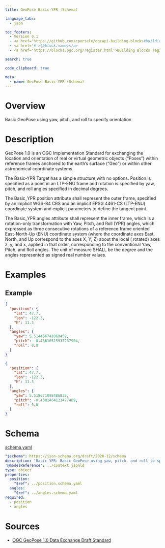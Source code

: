 ```yaml
---
title: GeoPose Basic-YPR (Schema)

language_tabs:
  - json

toc_footers:
  - Version 0.1
  - <a href="https://github.com/cportele/ogcapi-building-blocks#building-block-maturity">Maturity</a>: Proposal
  - <a href='#'>{bblock.name}</a>
  - <a href='https://blocks.ogc.org/register.html'>Building Blocks register</a>

search: true

code_clipboard: true

meta:
  - name: GeoPose Basic-YPR (Schema)
---
```


# Overview

Basic GeoPose using yaw, pitch, and roll to specify orientation

# Description

GeoPose 1.0 is an OGC Implementation Standard for exchanging the location and orientation of real or virtual geometric
objects (“Poses”) within reference frames anchored to the earth’s surface (“Geo”) or within other astronomical
coordinate systems.

The Basic-YPR Target has a simple structure with no options. Position is specified as a point in an LTP-ENU frame and
rotation is specified by yaw, pitch, and roll angles specified in decimal degrees.

The Basic_YPR.position attribute shall represent the outer frame, specified by an implicit WGS-84 CRS and an implicit
EPSG 4461-CS (LTP-ENU) coordinate system and explicit parameters to define the tangent point.

The Basic_YPR.angles attribute shall represent the inner frame, which is a rotation-only transformation with Yaw, Pitch,
and Roll (YPR) angles, which expressed as three consecutive rotations of a reference frame oriented East-North-Up (ENU)
coordinate system (where the coordinate axes East, North, and Up correspond to the axes X, Y, Z) about the local (
rotated) axes z, y, and x, applied in that order, corresponding to the conventional Yaw, Pitch, and Roll angles. The
unit of measure SHALL be the degree and the angles represented as signed real number values.

# Examples

## Example
```json
{
  "position": {
    "lat": 47.7,
    "lon": -122.3,
    "h": 11.5
  },
  "angles": {
    "yaw": 5.514456741060452,
    "pitch": -0.43610515937237904,
    "roll": 0.0
  }
}
```
```json
{
  "position": {
    "lat": 47.7,
    "lon": -122.3,
    "h": 11.5
  },
  "angles": {
    "yaw": 5.518671098486835,
    "pitch": -0.4381464123477409,
    "roll": 0.0
  }
}
```
# Schema

[schema.yaml](https://raw.githubusercontent.com/rob-metalinkage/bblocks/v3registry/registereditems/geo/geopose/basic-ypr/schema.yaml)

```yaml
"$schema": https://json-schema.org/draft/2020-12/schema
description: 'Basic-YPR: Basic GeoPose using yaw, pitch, and roll to specify orientation'
'@modelReference': ../context.jsonld
type: object
properties:
  position:
    "$ref": ../position.schema.yaml
  angles:
    "$ref": ../angles.schema.yaml
required:
  - position
  - angles

```
# Sources

* [OGC GeoPose 1.0 Data Exchange Draft Standard](https://docs.ogc.org/dis/21-056r10/21-056r10.html)
